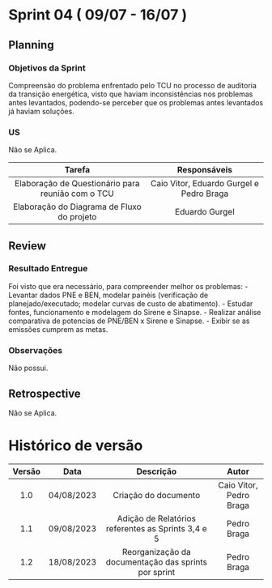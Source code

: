# Sprint 04 ( 09/07 - 16/07 )
## Planning
### Objetivos da Sprint
Compreensão do problema enfrentado pelo TCU no processo de auditoria da transição energética, visto que haviam inconsistências nos problemas antes levantados, podendo-se perceber que os problemas antes levantados já haviam soluções.
### US 
Não se Aplica.

 |          Tarefa          |       Responsáveis        |
 | :-------------------------------------------: | :--------------: |
 |  Elaboração de Questionário para reunião com o TCU | Caio Vitor, Eduardo Gurgel e Pedro Braga |
 |  Elaboração do Diagrama de Fluxo do projeto | Eduardo Gurgel |

## Review
### Resultado Entregue 
Foi visto que era necessário, para compreender melhor os problemas:
    - Levantar dados PNE e BEN, modelar painéis (verificação de planejado/executado; modelar curvas de custo de abatimento).
    - Estudar fontes, funcionamento e modelagem do Sirene e Sinapse.
    - Realizar análise comparativa de potencias de PNE/BEN x Sirene e Sinapse.
    - Exibir se as emissões cumprem as metas.
### Observações
Não possui.

## Retrospective
Não se Aplica.

# Histórico de versão

| Versão |    Data    |                       Descrição                       |      Autor       |
| :----: | :--------: | :---------------------------------------------------: | :--------------: |
|  1.0   | 04/08/2023 |  Criação do documento                                 |Caio Vitor, Pedro Braga|
|  1.1   | 09/08/2023 |  Adição de Relatórios referentes as Sprints 3,4 e 5   | Pedro Braga      |
|  1.2   | 18/08/2023 |  Reorganização da documentação das sprints por sprint      | Pedro Braga |
